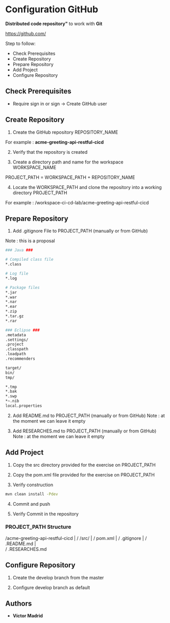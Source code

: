 # Configuration GitHub

**Distributed code repository"** to work with **Git**

https://github.com/

Step to follow:

* Check Prerequisites
* Create Repository
* Prepare Repository
* Add Project
* Configure Repository





## Check Prerequisites

* Require sign in or sign -> Create GitHub user





## Create Repository

1. Create the GitHub repository REPOSITORY_NAME

For example : **acme-greeting-api-restful-cicd**

2. Verify that the repository is created

3. Create a directory path and name for the workspace WORKSPACE_NAME

PROJECT_PATH = WORKSPACE_PATH + REPOSITORY_NAME

4. Locate the WORKSPACE_PATH and clone the repository into a working directory PROJECT_PATH 

For example : /workspace-ci-cd-lab/acme-greeting-api-restful-cicd





## Prepare Repository


1. Add .gitignore File to PROJECT_PATH (manually or from GitHub)

Note : this is a proposal

``` bash
### Java ###

# Compiled class file
*.class

# Log file
*.log

# Package files
*.jar
*.war
*.nar
*.ear
*.zip
*.tar.gz
*.rar

### Eclipse ###
.metadata
.settings/
.project
.classpath
.loadpath
.recommenders

target/
bin/
tmp/

*.tmp
*.bak
*.swp
*~.nib
local.properties
```

2. Add README.md to PROJECT_PATH (manually or from GitHub)
Note : at the moment we can leave it empty

3. Add RESEARCHES.md to PROJECT_PATH (manually or from GitHub)
Note : at the moment we can leave it empty





## Add Project

1. Copy the src directory provided for the exercise on PROJECT_PATH

2. Copy the pom.xml file provided for the exercise on PROJECT_PATH

3. Verify construction

```bash
mvn clean install -Pdev
```

4. Commit and push

5. Verify Commit in the repository


### PROJECT_PATH Structure

/acme-greeting-api-restful-cicd
        |
        / /src/
        |
        / pom.xml
        |
        / .gitignore
        |
        / .README.md
        |              
        / .RESEARCHES.md





## Configure Repository

1. Create the develop branch from the master

2. Configure develop branch as default






## Authors

* **Víctor Madrid**
